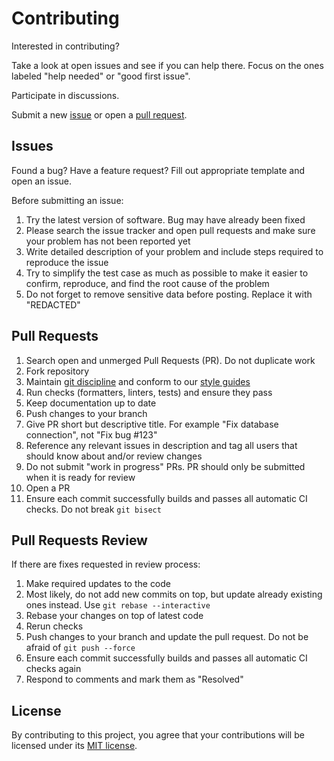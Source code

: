 Contributing
============

Interested in contributing?

Take a look at open issues and see if you can help there.
Focus on the ones labeled "help needed" or "good first issue".

Participate in discussions.

Submit a new [issue](#issues) or open a [pull request](#pull-requests).


Issues
------

Found a bug?  Have a feature request?
Fill out appropriate template and open an issue.

Before submitting an issue:

1. Try the latest version of software.  Bug may have already been fixed
2. Please search the issue tracker and open pull requests and make sure
   your problem has not been reported yet
3. Write detailed description of your problem and include steps required
   to reproduce the issue
4. Try to simplify the test case as much as possible to make it easier
   to confirm, reproduce, and find the root cause of the problem
5. Do not forget to remove sensitive data before posting.
   Replace it with "REDACTED"


Pull Requests
-------------

 1. Search open and unmerged Pull Requests (PR).  Do not duplicate work
 2. Fork repository
 3. Maintain [git discipline](git.md) and conform to our
    [style guides](styleguides.md)
 4. Run checks (formatters, linters, tests) and ensure they pass
 5. Keep documentation up to date
 6. Push changes to your branch
 7. Give PR short but descriptive title.  For example
    "Fix database connection", not "Fix bug #123"
 8. Reference any relevant issues in description and tag all users that
    should know about and/or review changes
 9. Do not submit "work in progress" PRs.  PR should only be submitted
    when it is ready for review
10. Open a PR
11. Ensure each commit successfully builds and passes all automatic CI
    checks.  Do not break `git bisect`


Pull Requests Review
--------------------

If there are fixes requested in review process:

1. Make required updates to the code
2. Most likely, do not add new commits on top, but update already
   existing ones instead.  Use `git rebase --interactive`
3. Rebase your changes on top of latest code
4. Rerun checks
5. Push changes to your branch and update the pull request.
   Do not be afraid of `git push --force`
6. Ensure each commit successfully builds and passes all automatic CI
   checks again
7. Respond to comments and mark them as "Resolved"


License
-------

By contributing to this project, you agree that your contributions will
be licensed under its [MIT license](../LICENSE).
